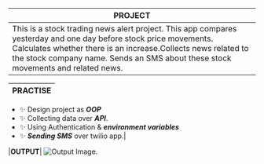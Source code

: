 |**PROJECT**|
|---|
|This is a stock trading news alert project. This app compares yesterday and one day before stock price movements. Calculates whether there is an increase.Collects news related to the stock company name. Sends an SMS about these stock movements and related news.|

|**PRACTISE**|
|---|

- ✨ Design project as ***OOP***
- ✨ Collecting data over ***API***.
- ✨ Using Authentication & ***environment variables***
- ✨ ***Sending SMS*** over twilio app.|

|**OUTPUT**|
![Output Image.](https://camo.githubusercontent.com/a00abd8cea4105fa1cad91f7235d11206b492f51afeb9b23a25d04e8f36935e3/68747470733a2f2f696d672e736869656c64732e696f2f62616467652f507974686f6e2d4646443433423f7374796c653d666f722d7468652d6261646765266c6f676f3d707974686f6e266c6f676f436f6c6f723d626c7565)

